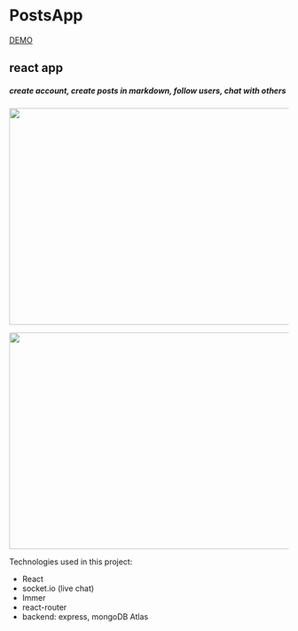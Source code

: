 # PostsApp

[DEMO](https://preska-posts-app.netlify.app/)

## react app

##### create account, create posts in markdown, follow users, chat with others

<p align="center">
  <img width="800" height="390" src="https://i.imgur.com/tl5DS0E.png">
</p>
<p align="center">
  <img width="800" height="390" src="https://i.imgur.com/VXrmRzI.png">
</p>

Technologies used in this project:

- React
- socket.io (live chat)
- Immer
- react-router
- backend: express, mongoDB Atlas
